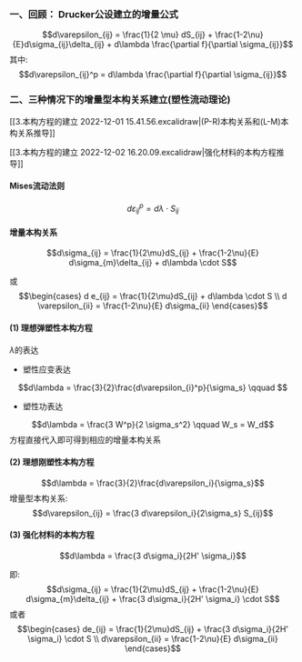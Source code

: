### 一、回顾： Drucker公设建立的增量公式

$$d\varepsilon_{ij} = \frac{1}{2 \mu} dS_{ij} + \frac{1-2\nu}{E}d\sigma_{ij}\delta_{ij} + d\lambda \frac{\partial f}{\partial \sigma_{ij}}$$
其中: 
$$d\varepsilon_{ij}^p = d\lambda \frac{\partial f}{\partial \sigma_{ij}}$$

### 二、三种情况下的增量型本构关系建立(塑性流动理论)

[[3.本构方程的建立 2022-12-01 15.41.56.excalidraw|(P-R)本构关系和(L-M)本构关系推导]]

[[3.本构方程的建立 2022-12-02 16.20.09.excalidraw|强化材料的本构方程推导]]
#### Mises流动法则

$$d\varepsilon_{ij}^p = d\lambda \cdot S_{ij} \tag{3.34}$$

#### 增量本构关系
$$d\sigma_{ij} = \frac{1}{2\mu}dS_{ij} + \frac{1-2\nu}{E} d\sigma_{m}\delta_{ij} + d\lambda \cdot S$$

或
$$\begin{cases}
d e_{ij} = \frac{1}{2\mu}dS_{ij} + d\lambda \cdot S \\
d \varepsilon_{ii} = \frac{1-2\nu}{E} d\sigma_{ii}
\end{cases}$$
#### (1) 理想弹塑性本构方程
$\lambda$的表达
- 塑性应变表达

$$d\lambda = \frac{3}{2}\frac{d\varepsilon_{i}^p}{\sigma_s} \qquad $$
- 塑性功表达

$$d\lambda = \frac{3 W^p}{2 \sigma_s^2} \qquad W_s = W_d$$
方程直接代入即可得到相应的增量本构关系

#### (2) 理想刚塑性本构方程

$$d\lambda = \frac{3}{2}\frac{d\varepsilon_i}{\sigma_s}$$
增量型本构关系: 
$$d\varepsilon_{ij} = \frac{3 d\varepsilon_i}{2\sigma_s} S_{ij}$$

#### (3) 强化材料的本构方程

$$d\lambda = \frac{3 d\sigma_i}{2H' \sigma_i}$$

即: $$d\sigma_{ij} = \frac{1}{2\mu}dS_{ij} + \frac{1-2\nu}{E} d\sigma_{m}\delta_{ij} + \frac{3 d\sigma_i}{2H' \sigma_i} \cdot S$$
或者
$$\begin{cases}
de_{ij} = \frac{1}{2\mu}dS_{ij} + \frac{3 d\sigma_i}{2H' \sigma_i} \cdot S \\
d\varepsilon_{ii} = \frac{1-2\nu}{E} d\sigma_{ii}
\end{cases}$$





